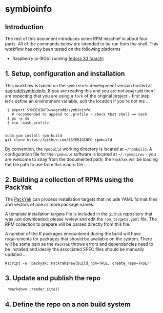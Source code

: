 # symbioinfo

## Introduction

The rest of this document introduces some RPM mischief in about four parts. All
of the commands below are intended to be run from the shell. This workflow has
only been tested on the following platforms

* Raspberry pi (8Gb) running [fedora 33 (aarch)](https://download.fedoraproject.org/pub/fedora/linux/releases/33/Server/armhfp/images/Fedora-Server-armhfp-33-1.2-sda.raw.xz)

## 1. Setup, configuration and installation

This workflow is based on the `symbioinfo` development version hosted at 
[sagrudd/symbioinfo](https://github.com/sagrudd/symbioinfo). If you are reading
this and you are not `@sagrudd` then I am expecting that you are using a `fork`
of the original project - first step let's define an environment variable; edit
the location if you're not me ...

```
 $ export SYMBIOINFO=sagrudd/symbioinfo
   # recommended to append to .profile - check that shell == bash
 $ ps -p $$
 $ vim .bash_profile
   ...
```

```
sudo yum install rpm-build
git clone https://github.com/$SYMBIOINFO rpmbuild

```

By convention, the `rpmbuild` working directory is located at `~/rpmbuild`. A
configuration file for the `rpmbuild` software is located at `~/.rpmmacros` -
you are welcome to stray from the documented path; the `PackYak` will be loading
the file path to use from this macro file ... 

## 2. Building a collection of RPMs using the PackYak

The [PackYak](https://github.com/sagrudd/packyak) can process installation
targets that include YAML format files and vectors of one or more package names.

A template installation targets file is included in the `github` repository that
was just downloaded; please review and edit the `rpm_targets.yaml` file. The
RPM collection to prepare will be parsed directly from this file.

A number of the R packages encountered during the build will have requirements
for packages that should be available on the system. There will be some pain
as the `PackYak` throws errors and dependencies need to be installed and ideally
the associated SPEC files should be manually updated ...

```
Rscript -e 'packyak::PackYak$new(build_rpm=TRUE, create_repo=TRUE)'
```

## 3. Update and publish the repo

```
 rmarkdown::render_site()
```

## 4. Define the repo on a non build system

```

```
